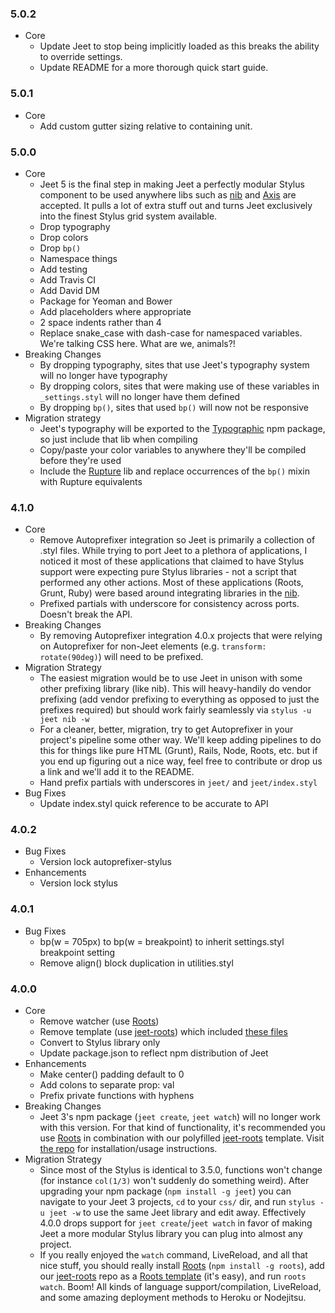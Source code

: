 ### 5.0.2
- Core
  - Update Jeet to stop being implicitly loaded as this breaks the ability to override settings.
  - Update README for a more thorough quick start guide.

### 5.0.1
- Core
  - Add custom gutter sizing relative to containing unit.

### 5.0.0
- Core
  - Jeet 5 is the final step in making Jeet a perfectly modular Stylus component to be used anywhere libs such as [nib](https://github.com/visionmedia/nib) and [Axis](https://github.com/jenius/axis) are accepted. It pulls a lot of extra stuff out and turns Jeet exclusively into the finest Stylus grid system available.
  - Drop typography
  - Drop colors
  - Drop `bp()`
  - Namespace things
  - Add testing
  - Add Travis CI
  - Add David DM
  - Package for Yeoman and Bower
  - Add placeholders where appropriate
  - 2 space indents rather than 4
  - Replace snake_case with dash-case for namespaced variables. We're talking CSS here. What are we, animals?!
- Breaking Changes
  - By dropping typography, sites that use Jeet's typography system will no longer have typography
  - By dropping colors, sites that were making use of these variables in `_settings.styl` will no longer have them defined
  - By dropping `bp()`, sites that used `bp()` will now not be responsive
- Migration strategy
  - Jeet's typography will be exported to the [Typographic](https://github.com/corysimmons/typographic) npm package, so just include that lib when compiling
  - Copy/paste your color variables to anywhere they'll be compiled before they're used
  - Include the [Rupture](https://github.com/jenius/rupture) lib and replace occurrences of the `bp()` mixin with Rupture equivalents

### 4.1.0
- Core
  - Remove Autoprefixer integration so Jeet is primarily a collection of .styl files. While trying to port Jeet to a plethora of applications, I noticed it most of these applications that claimed to have Stylus support were expecting pure Stylus libraries - not a script that performed any other actions. Most of these applications (Roots, Grunt, Ruby) were based around integrating libraries in the [nib](https://github.com/visionmedia/nib).
  - Prefixed partials with underscore for consistency across ports. Doesn't break the API.
- Breaking Changes
  - By removing Autoprefixer integration 4.0.x projects that were relying on Autoprefixer for non-Jeet elements (e.g. `transform: rotate(90deg)`) will need to be prefixed.
- Migration Strategy
  - The easiest migration would be to use Jeet in unison with some other prefixing library (like nib). This will heavy-handily do vendor prefixing (add vendor prefixing to everything as opposed to just the prefixes required) but should work fairly seamlessly via `stylus -u jeet nib -w`
  - For a cleaner, better, migration, try to get Autoprefixer in your project's pipeline some other way. We'll keep adding pipelines to do this for things like pure HTML (Grunt), Rails, Node, Roots, etc. but if you end up figuring out a nice way, feel free to contribute or drop us a link and we'll add it to the README.
  - Hand prefix partials with underscores in `jeet/` and `jeet/index.styl`
- Bug Fixes
  - Update index.styl quick reference to be accurate to API

### 4.0.2
- Bug Fixes
  - Version lock autoprefixer-stylus
- Enhancements
  - Version lock stylus

### 4.0.1
- Bug Fixes
  - bp(w = 705px) to bp(w = breakpoint) to inherit settings.styl breakpoint setting
  - Remove align() block duplication in utilities.styl

### 4.0.0
- Core
  - Remove watcher (use [Roots](http://roots.cx))
  - Remove template (use [jeet-roots](https://github.com/mojotech/jeet-roots)) which included [these files](https://github.com/mojotech/jeet/commit/153560d04b7eac25f4afe71ca2e233a54988823b)
  - Convert to Stylus library only
  - Update package.json to reflect npm distribution of Jeet
- Enhancements
  - Make center() padding default to 0
  - Add colons to separate prop: val
  - Prefix private functions with hyphens
- Breaking Changes
  - Jeet 3's npm package (`jeet create`, `jeet watch`) will no longer work with this version. For that kind of functionality, it's recommended you use [Roots](http://roots.cx) in combination with our polyfilled [jeet-roots](https://github.com/mojotech/jeet-roots) template. Visit [the repo](https://github.com/mojotech/jeet-roots) for installation/usage instructions.
- Migration Strategy
  - Since most of the Stylus is identical to 3.5.0, functions won't change (for instance `col(1/3)` won't suddenly do something weird). After upgrading your npm package (`npm install -g jeet`) you can navigate to your Jeet 3 projects, `cd` to your `css/` dir, and run `stylus -u jeet -w` to use the same Jeet library and edit away. Effectively 4.0.0 drops support for `jeet create`/`jeet watch` in favor of making Jeet a more modular Stylus library you can plug into almost any project.
  - If you really enjoyed the `watch` command, LiveReload, and all that nice stuff, you should really install [Roots](http://roots.cx) (`npm install -g roots`), add our [jeet-roots](https://github.com/mojotech/jeet-roots) repo as a [Roots template](roots.cx/docs/#templates) (it's easy), and run `roots watch`. Boom! All kinds of language support/compilation, LiveReload, and some amazing deployment methods to Heroku or Nodejitsu.
